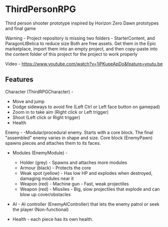 # ThirdPersonRPG

Third person shooter prototype inspired by Horizon Zero Dawn prototypes and final game

Warning - Project repository is missing two folders - StarterContent, and ParagonLtBelica to reduce size
Both are free assets. Get them in the Epic marketplace, import them into an empty project, and then copy-paste into the content folder of this project for the project to work properly

Video - https://www.youtube.com/watch?v=1jPKupeApDo&feature=youtu.be


## Features

Character (ThirdRPGCharacter) - 

- Move and jump
- Dodge sideways to avoid fire (Left Ctrl or Left face button on gamepad)
- Zoom in to take aim (Right click or Left trigger)
- Shoot (Left click or Right trigger)
- Health
	
Enemy - 
-Modular/procedural enemy. Starts with a core block. The final "assembled" enemy varies in shape and size.
Core block (EnemyPawn) spawns pieces and attaches them to its faces.

- Modules (EnemyModule) - 
	- Holder (grey) - Spawns and attaches more modules
	- Armour (black) - Protects the core
	- Weak spot (yellow) - Has low HP and explodes when destroyed, damaging modules near it
	- Weapon (red) - Machine gun - Fast, weak projectiles
	- Weapon (red) - Missiles - Big, slow projectiles that explode and can blow up cover/obstacles
	
- AI - AI controller (EnemyAIController) that lets the enemy patrol or seek the player (Non-functional)
- Health - each piece has its own health.
	
